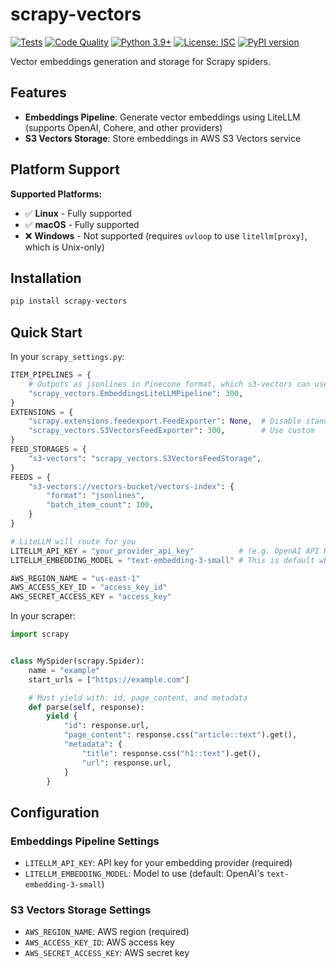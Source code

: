 # scrapy-vectors

[![Tests](https://github.com/kyleissuper/scrapy-vectors/actions/workflows/tests.yml/badge.svg)](https://github.com/kyleissuper/scrapy-vectors/actions/workflows/tests.yml)
[![Code Quality](https://github.com/kyleissuper/scrapy-vectors/actions/workflows/checks.yml/badge.svg)](https://github.com/kyleissuper/scrapy-vectors/actions/workflows/checks.yml)
[![Python 3.9+](https://img.shields.io/badge/python-3.9+-blue.svg)](https://www.python.org/downloads/)
[![License: ISC](https://img.shields.io/badge/License-ISC-blue.svg)](https://opensource.org/licenses/ISC)
[![PyPI version](https://badge.fury.io/py/scrapy-vectors.svg)](https://badge.fury.io/py/scrapy-vectors)

Vector embeddings generation and storage for Scrapy spiders.

## Features

- **Embeddings Pipeline**: Generate vector embeddings using LiteLLM (supports OpenAI, Cohere, and other providers)
- **S3 Vectors Storage**: Store embeddings in AWS S3 Vectors service

## Platform Support

**Supported Platforms:**
- ✅ **Linux** - Fully supported
- ✅ **macOS** - Fully supported
- ❌ **Windows** - Not supported (requires `uvloop` to use `litellm[proxy]`, which is Unix-only)

## Installation

```bash
pip install scrapy-vectors
```

## Quick Start

In your `scrapy_settings.py`:
```python
ITEM_PIPELINES = {
    # Outputs as jsonlines in Pinecone format, which s3-vectors can use
    "scrapy_vectors.EmbeddingsLiteLLMPipeline": 300,
}
EXTENSIONS = {
    "scrapy.extensions.feedexport.FeedExporter": None,  # Disable standard
    "scrapy_vectors.S3VectorsFeedExporter": 300,        # Use custom
}
FEED_STORAGES = {
    "s3-vectors": "scrapy_vectors.S3VectorsFeedStorage",
}
FEEDS = {
    "s3-vectors://vectors-bucket/vectors-index": {
        "format": "jsonlines",
        "batch_item_count": 100,
    }
}

# LiteLLM will route for you
LITELLM_API_KEY = "your_provider_api_key"          # (e.g. OpenAI API Key)
LITELLM_EMBEDDING_MODEL = "text-embedding-3-small" # This is default when unspecified

AWS_REGION_NAME = "us-east-1"
AWS_ACCESS_KEY_ID = "access_key_id"
AWS_SECRET_ACCESS_KEY = "access_key"
```

In your scraper:
```python
import scrapy


class MySpider(scrapy.Spider):
    name = "example"
    start_urls = ["https://example.com"]

    # Must yield with: id, page_content, and metadata
    def parse(self, response):
        yield {
            "id": response.url,
            "page_content": response.css("article::text").get(),
            "metadata": {
                "title": response.css("h1::text").get(),
                "url": response.url,
            }
        }
```

## Configuration

### Embeddings Pipeline Settings

- `LITELLM_API_KEY`: API key for your embedding provider (required)
- `LITELLM_EMBEDDING_MODEL`: Model to use (default: OpenAI's `text-embedding-3-small`)

### S3 Vectors Storage Settings

- `AWS_REGION_NAME`: AWS region (required)
- `AWS_ACCESS_KEY_ID`: AWS access key
- `AWS_SECRET_ACCESS_KEY`: AWS secret key
